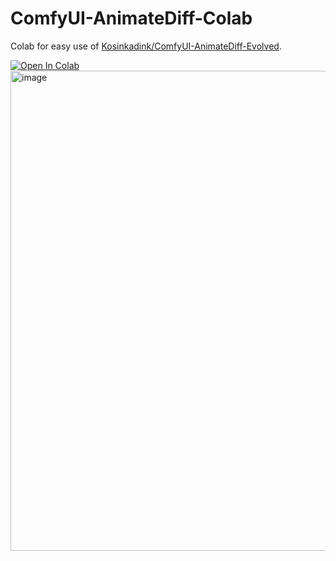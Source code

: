 # ComfyUI-AnimateDiff-Colab

Colab for easy use of <a href="https://colab.research.google.com/github/tfm1102/ComfyUI-AnimateDiff-Colab/blob/main/Comfyui-AnimateDiff-Colab.ipynb">Kosinkadink/ComfyUI-AnimateDiff-Evolved</a>.

<a href="https://colab.research.google.com/github/tfm1102/ComfyUI-AnimateDiff-Colab/blob/main/Comfyui-AnimateDiff-Colab.ipynb">
  <img src="https://colab.research.google.com/assets/colab-badge.svg" alt="Open In Colab"/>
</a>

<img src="https://user-images.githubusercontent.com/133494409/283299994-319eb15f-b759-4696-a8c2-0fe96a0abf7d.gif" alt="image" width="768">
